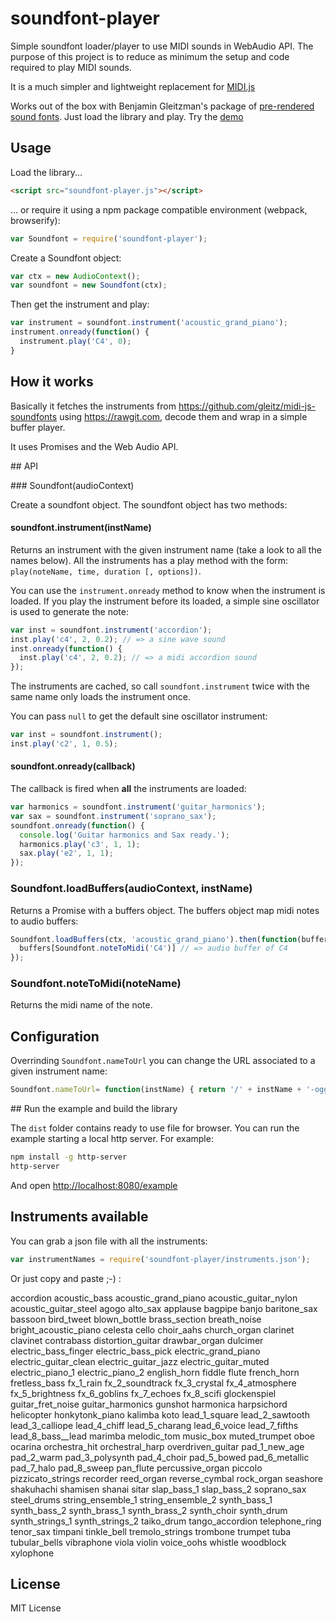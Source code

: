soundfont-player
================

Simple soundfont loader/player to use MIDI sounds in WebAudio API.
The purpose of this project is to reduce as minimum the setup and code required
to play MIDI sounds.

It is a much simpler and lightweight replacement for [MIDI.js](https://github.com/mudcube/MIDI.js)

Works out of the box with Benjamin Gleitzman's package of
[pre-rendered sound fonts](https://github.com/gleitz/midi-js-soundfonts). Just load the library and play. Try the [demo](http://danigb.github.io/soundfont-player/#demo)

## Usage

Load the library...

```html
<script src="soundfont-player.js"></script>
```

... or require it using a npm package compatible environment (webpack, browserify):

```js
var Soundfont = require('soundfont-player');
```

Create a Soundfont object:

```js
var ctx = new AudioContext();
var soundfont = new Soundfont(ctx);
```

Then get the instrument and play:

```js
var instrument = soundfont.instrument('acoustic_grand_piano');
instrument.onready(function() {
  instrument.play('C4', 0);
}
```

## How it works

Basically it fetches the instruments from https://github.com/gleitz/midi-js-soundfonts using https://rawgit.com, decode them and wrap in a simple buffer player.

It uses Promises and the Web Audio API.

## API

### Soundfont(audioContext)

Create a soundfont object. The soundfont object has two methods:

#### soundfont.instrument(instName)

Returns an instrument with the given instrument name (take a look to all the names below).
All the instruments has a play method with the form: `play(noteName, time, duration [, options])`.

You can use the `instrument.onready` method to know when the instrument is loaded.
If you play the instrument before its loaded, a simple sine oscillator is used
to generate the note:

```js
var inst = soundfont.instrument('accordion');
inst.play('c4', 2, 0.2); // => a sine wave sound
inst.onready(function() {
  inst.play('c4', 2, 0.2); // => a midi accordion sound
});
```

The instruments are cached, so call `soundfont.instrument` twice with the same
name only loads the instrument once.

You can pass `null` to get the default sine oscillator instrument:

```js
var inst = soundfont.instrument();
inst.play('c2', 1, 0.5);
```

#### soundfont.onready(callback)

The callback is fired when __all__ the instruments are loaded:

```js
var harmonics = soundfont.instrument('guitar_harmonics');
var sax = soundfont.instrument('soprano_sax');
soundfont.onready(function() {
  console.log('Guitar harmonics and Sax ready.');
  harmonics.play('c3', 1, 1);
  sax.play('e2', 1, 1);
});
```

### Soundfont.loadBuffers(audioContext, instName)

Returns a Promise with a buffers object. The buffers object map midi notes to
audio buffers:

```js
Soundfont.loadBuffers(ctx, 'acoustic_grand_piano').then(function(buffers) {
  buffers[Soundfont.noteToMidi('C4')] // => audio buffer of C4
});
```

### Soundfont.noteToMidi(noteName)

Returns the midi name of the note.

## Configuration

Overrinding `Soundfont.nameToUrl` you can change the URL associated to a given instrument name:
```js
Soundfont.nameToUrl= function(instName) { return '/' + instName + '-ogg.js'; }
```


## Run the example and build the library

The `dist` folder contains ready to use file for browser. You can run the example starting a local http server. For example:

```bash
npm install -g http-server
http-server
```

And open [http://localhost:8080/example](http://localhost:8080/example)

## Instruments available

You can grab a json file with all the instruments:

```js
var instrumentNames = require('soundfont-player/instruments.json');
```

Or just copy and paste ;-) :

accordion
acoustic_bass
acoustic_grand_piano
acoustic_guitar_nylon
acoustic_guitar_steel
agogo
alto_sax
applause
bagpipe
banjo
baritone_sax
bassoon
bird_tweet
blown_bottle
brass_section
breath_noise
bright_acoustic_piano
celesta
cello
choir_aahs
church_organ
clarinet
clavinet
contrabass
distortion_guitar
drawbar_organ
dulcimer
electric_bass_finger
electric_bass_pick
electric_grand_piano
electric_guitar_clean
electric_guitar_jazz
electric_guitar_muted
electric_piano_1
electric_piano_2
english_horn
fiddle
flute
french_horn
fretless_bass
fx_1_rain
fx_2_soundtrack
fx_3_crystal
fx_4_atmosphere
fx_5_brightness
fx_6_goblins
fx_7_echoes
fx_8_scifi
glockenspiel
guitar_fret_noise
guitar_harmonics
gunshot
harmonica
harpsichord
helicopter
honkytonk_piano
kalimba
koto
lead_1_square
lead_2_sawtooth
lead_3_calliope
lead_4_chiff
lead_5_charang
lead_6_voice
lead_7_fifths
lead_8_bass__lead
marimba
melodic_tom
music_box
muted_trumpet
oboe
ocarina
orchestra_hit
orchestral_harp
overdriven_guitar
pad_1_new_age
pad_2_warm
pad_3_polysynth
pad_4_choir
pad_5_bowed
pad_6_metallic
pad_7_halo
pad_8_sweep
pan_flute
percussive_organ
piccolo
pizzicato_strings
recorder
reed_organ
reverse_cymbal
rock_organ
seashore
shakuhachi
shamisen
shanai
sitar
slap_bass_1
slap_bass_2
soprano_sax
steel_drums
string_ensemble_1
string_ensemble_2
synth_bass_1
synth_bass_2
synth_brass_1
synth_brass_2
synth_choir
synth_drum
synth_strings_1
synth_strings_2
taiko_drum
tango_accordion
telephone_ring
tenor_sax
timpani
tinkle_bell
tremolo_strings
trombone
trumpet
tuba
tubular_bells
vibraphone
viola
violin
voice_oohs
whistle
woodblock
xylophone

## License

MIT License
